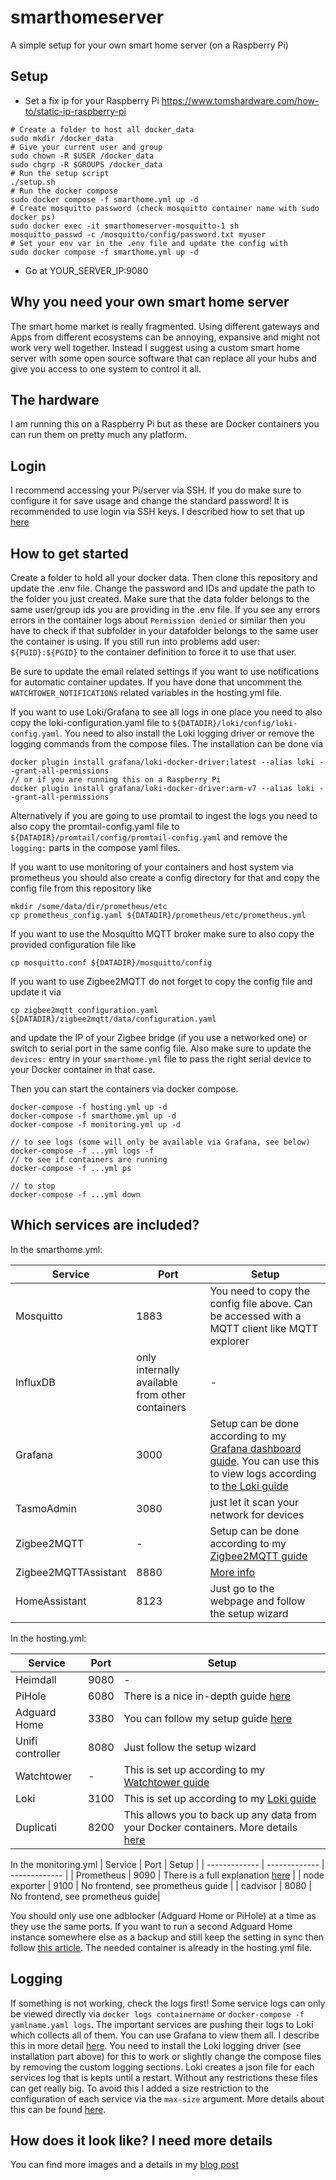 # smarthomeserver
A simple setup for your own smart home server (on a Raspberry Pi)

## Setup


- Set a fix ip for your Raspberry Pi
https://www.tomshardware.com/how-to/static-ip-raspberry-pi
```
# Create a folder to host all docker_data
sudo mkdir /docker_data
# Give your current user and group
sudo chown -R $USER /docker_data 
sudo chgrp -R $GROUPS /docker_data
# Run the setup script
./setup.sh
# Run the docker compose
sudo docker compose -f smarthome.yml up -d
# Create mosquitto password (check mosquitto container name with sudo docker ps)
sudo docker exec -it smarthomeserver-mosquitto-1 sh
mosquitto_passwd -c /mosquitto/config/password.txt myuser
# Set your env var in the .env file and update the config with
sudo docker compose -f smarthome.yml up -d
```
- Go at YOUR_SERVER_IP:9080

## Why you need your own smart home server
The smart home market is really fragmented. Using different gateways and Apps from different ecosystems can be annoying, expansive and might not work very well together. Instead I suggest using a custom smart home server with some open source software that can replace all your hubs and give you access to one system to control it all.

## The hardware
I am running this on a Raspberry Pi but as these are Docker containers you can run them on pretty much any platform.

## Login
I recommend accessing your Pi/server via SSH. If you do make sure to configure it for save usage and change the standard password! It is recommended to use login via SSH keys. I described how to set that up [here](https://thesmarthomejourney.com/2022/11/26/how-to-ssh-into-your-server/)

## How to get started
Create a folder to hold all your docker data. Then clone this repository and update the .env file. Change the password and IDs and update the path to the folder you just created. Make sure that the data folder belongs to the same user/group ids you are providing in the .env file. If you see any errors errors in the container logs about `Permission denied` or similar then you have to check if that subfolder in your datafolder belongs to the same user the container is using. If you still run into problems add user: `${PUID}:${PGID}` to the container definition to force it to use that user.

Be sure to update the email related settings if you want to use notifications for automatic container updates. If you have done that uncomment the `WATCHTOWER_NOTIFICATIONS` related variables in the hosting.yml file.

If you want to use Loki/Grafana to see all logs in one place you need to also copy the loki-configuration.yaml file to `${DATADIR}/loki/config/loki-config.yaml`. You need to also install the Loki logging driver or remove the logging commands from the compose files. The installation can be done via
```
docker plugin install grafana/loki-docker-driver:latest --alias loki --grant-all-permissions
// or if you are running this on a Raspberry Pi
docker plugin install grafana/loki-docker-driver:arm-v7 --alias loki --grant-all-permissions
```
Alternatively if you are going to use promtail to ingest the logs you need to also copy the promtail-config.yaml file to `${DATADIR}/promtail/config/promtail-config.yaml` and remove the `logging:` parts in the compose yaml files.

If you want to use monitoring of your containers and host system via prometheus you should also create a config directory for that and copy the config file from this repository like
```
mkdir /some/data/dir/prometheus/etc
cp prometheus_config.yaml ${DATADIR}/prometheus/etc/prometheus.yml
```

If you want to use the Mosquitto MQTT broker make sure to also copy the provided configuration file like
```
cp mosquitto.conf ${DATADIR}/mosquitto/config
```

If you want to use Zigbee2MQTT do not forget to copy the config file and update it via
```
cp zigbee2mqtt_configuration.yaml ${DATADIR}/zigbee2mqtt/data/configuration.yaml
```
and update the IP of your Zigbee bridge (if you use a networked one) or switch to serial port in the same config file. Also make sure to update the `devices:` entry in your `smarthome.yml` file to pass the right serial device to your Docker container in that case.

Then you can start the containers via docker compose.
```
docker-compose -f hosting.yml up -d
docker-compose -f smarthome.yml up -d
docker-compose -f monitoring.yml up -d

// to see logs (some will only be available via Grafana, see below)
docker-compose -f ...yml logs -f
// to see if containers are running
docker-compose -f ...yml ps

// to stop
docker-compose -f ...yml down
```

## Which services are included?

In the smarthome.yml:

| Service  | Port |  Setup |
| ------------- | ------------- | ------------- |
| Mosquitto  | 1883  | You need to copy the config file above. Can be accessed with a MQTT client like MQTT explorer |
| InfluxDB  | only internally available from other containers  | - |
| Grafana | 3000  | Setup can be done according to my [Grafana dashboard guide](https://thesmarthomejourney.com/2020/07/20/smart-home-dashboards-grafana/). You can use this to view logs according to [the Loki guide](https://thesmarthomejourney.com/2021/08/23/loki-grafana-log-aggregation/) |
| TasmoAdmin  | 3080  | just let it scan your network for devices |
| Zigbee2MQTT  | -  | Setup can be done according to my [Zigbee2MQTT guide](https://thesmarthomejourney.com/2022/07/19/zigbee2mqtt-quick-start-guide/) |
| Zigbee2MQTTAssistant  | 8880  | [More info](https://thesmarthomejourney.com/2021/01/13/zigbee2mqttassistant/) |
| HomeAssistant  | 8123  | Just go to the webpage and follow the setup wizard |

In the hosting.yml:

| Service  | Port |  Setup |
| ------------- | ------------- | ------------- |
| Heimdall  | 9080  | - |
| PiHole  | 6080  | There is a nice in-depth guide [here](https://www.smarthomebeginner.com/pi-hole-setup-guide/) |
| Adguard Home | 3380 | You can follow my setup guide [here](https://thesmarthomejourney.com/2021/05/24/adguard-pihole-dns-ad-blocker/)|
| Unifi controller | 8080  | Just follow the setup wizard |
| Watchtower | - | This is set up according to my [Watchtower guide](https://thesmarthomejourney.com/2021/03/01/watchtower-docker-auto-updates/) |
| Loki | 3100 | This is set up according to my [Loki guide](https://thesmarthomejourney.com/2021/08/23/loki-grafana-log-aggregation/) |
| Duplicati | 8200 | This allows you to back up any data from your Docker containers. More details [here](https://thesmarthomejourney.com/2022/04/04/home-assistant-docker-backup/) |

In the monitoring.yml
| Service  | Port |  Setup |
| ------------- | ------------- | ------------- |
| Prometheus  | 9090  | There is a full explanation [here](https://thesmarthomejourney.com/2022/07/25/monitoring-smarthome-prometheus/) |
| node exporter  | 9100  | No frontend, see prometheus guide |
| cadvisor | 8080 | No frontend, see prometheus guide|

You should only use one adblocker (Adguard Home or PiHole) at a time as they use the same ports. If you want to run a second Adguard Home instance somewhere else as a backup and still keep the setting in sync then follow [this article](https://thesmarthomejourney.com/2023/02/12/adguardhome-sync-instances/). The needed container is already in the hosting.yml file.

## Logging
If something is not working, check the logs first! Some service logs can only be viewed directly via `docker logs containername` or `docker-compose -f yamlname.yaml logs`. The important services are pushing their logs to Loki which collects all of them. You can use Grafana to view them all. I describe this in more detail [here](https://thesmarthomejourney.com/2021/08/23/loki-grafana-log-aggregation/). You need to install the Loki logging driver (see installation part above) for this to work or slightly change the compose files by removing the custom logging sections.
Loki creates a json file for each services log that is kepts until a restart. Without any restrictions these files can get really big. To avoid this I added a size restriction to the configuration of each service via the `max-size` argument. More details about this can be found [here](https://thesmarthomejourney.com/2022/06/15/loki-log-size-limit/).

## How does it look like? I need more details
You can find more images and a details in my [blog post](https://thesmarthomejourney.com/2021/01/09/custom-smart-home-server-hub/)
